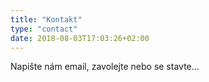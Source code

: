 ```yaml
---
title: "Kontakt"
type: "contact"
date: 2018-08-03T17:03:26+02:00
---
```


Napište nám email, zavolejte nebo se stavte...
